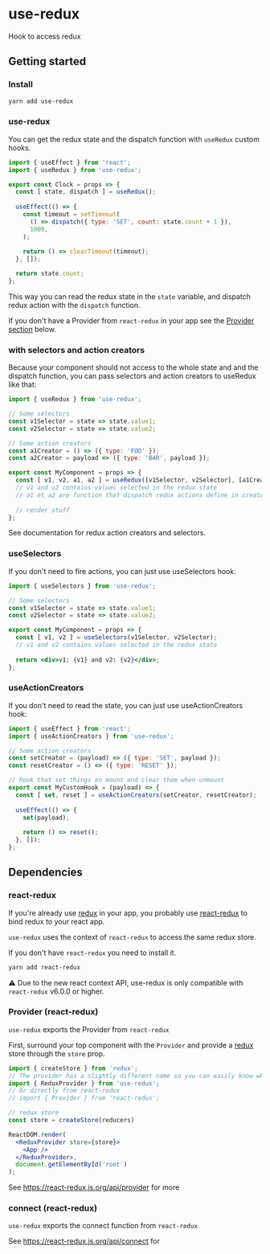 # use-redux

Hook to access redux

## Getting started

### Install

```sh
yarn add use-redux
```

### use-redux
You can get the redux state and the dispatch function with `useRedux` custom hooks.

```jsx
import { useEffect } from 'react';
import { useRedux } from 'use-redux';

export const Clock = props => {
  const [ state, dispatch ] = useRedux();
  
  useEffect(() => {
    const timeout = setTimeout(
      () => dispatch({ type: 'SET', count: state.count + 1 }),
      1000,
    );
    
    return () => clearTimeout(timeout);
  }, []);

  return state.count;
};
```

This way you can read the redux state in the `state` variable, and dispatch redux action with the `dispatch` function.

If you don't have a Provider from `react-redux` in your app see the [Provider section](#provider-react-redux) below.

### with selectors and action creators

Because your component should not access to the whole state and and the dispatch function, you can pass selectors and action creators to useRedux like that:

```jsx
import { useRedux } from 'use-redux';

// Some selectors
const v1Selector = state => state.value1;
const v2Selector = state => state.value2;

// Some action creators
const a1Creator = () => ({ type: 'FOO' });
const a2Creator = payload => ({ type: 'BAR', payload });

export const MyComponent = props => {
  const [ v1, v2, a1, a2 ] = useRedux([v1Selector, v2Selector], [a1Creator, a2Creator]);
  // v1 and v2 contains values selected in the redux state
  // a1 et a2 are function that dispatch redux actions define in creators
  
  // render stuff
};
```

See documentation for redux action creators and selectors.

### useSelectors

If you don't need to fire actions, you can just use useSelectors hook:

```jsx
import { useSelectors } from 'use-redux';

// Some selectors
const v1Selector = state => state.value1;
const v2Selector = state => state.value2;

export const MyComponent = props => {
  const [ v1, v2 ] = useSelectors(v1Selector, v2Selector);
  // v1 and v2 contains values selected in the redux state
  
  return <div>v1: {v1} and v2: {v2}</div>;
};
```

### useActionCreators

If you don't need to read the state, you can just use useActionCreators hook:
```jsx
import { useEffect } from 'react';
import { useActionCreators } from 'use-redux';

// Some action creators
const setCreator = (payload) => ({ type: 'SET', payload });
const resetCreator = () => ({ type: 'RESET' });

// Hook that set things on mount and clear them when unmount
export const MyCustomHook = (payload) => {
  const [ set, reset ] = useActionCreators(setCreator, resetCreator);
  
  useEffect(() => {
    set(payload);
    
    return () => reset();
  }, []);
};
```

## Dependencies
### react-redux
If you're already use [redux](https://redux.js.org/) in your app, you probably use [react-redux](https://react-redux.js.org/) to bind redux to your react app.

`use-redux` uses the context of `react-redux` to access the same redux store. 

If you don't have `react-redux` you need to install it.

```sh
yarn add react-redux
```

:warning: Due to the new react context API, use-redux is only compatible with `react-redux` v6.0.0 or higher.

### Provider (react-redux)

`use-redux` exports the Provider from `react-redux`

First, surround your top component with the `Provider` and provide a [redux](https://redux.js.org/) store through the `store` prop.

```jsx
import { createStore } from 'redux';
// The provider has a slightly different name so you can easily know where it came from
import { ReduxProvider } from 'use-redux';
// Or directly from react-redux 
// import { Provider } from 'react-redux';

// redux store
const store = createStore(reducers)

ReactDOM.render(
  <ReduxProvider store={store}>
    <App />
  </ReduxProvider>,
  document.getElementById('root')
);
```

See https://react-redux.js.org/api/provider for more

### connect (react-redux)

`use-redux` exports the connect function from `react-redux`

See https://react-redux.js.org/api/connect for


